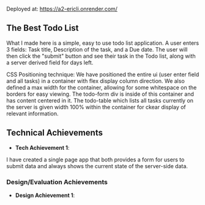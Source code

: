 Deployed at: https://a2-ericli.onrender.com/

## The Best Todo List

What I made here is a simple, easy to use todo list application. A user enters 3 fields: Task title, Description of the task, and a Due date. The user will then click the "submit" button and see their task in the Todo list, along with a server derived field for days left.

CSS Positioning technique:
We have positioned the entire ui (user enter field and all tasks) in a container with flex display column direction. We also defined a max width for the container, allowing for some whitespace on the borders for easy viewing. The todo-form div is inside of this container and has content centered in it. The todo-table which lists all tasks currently on the server is given width 100% within the container for ckear display of relevant information.

## Technical Achievements
- **Tech Achievement 1**:

I have created a single page app that both provides a form for users to submit data and always shows the current state of the server-side data.

### Design/Evaluation Achievements
- **Design Achievement 1**: 
